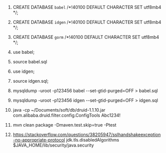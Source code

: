 
1. CREATE DATABASE `babel` /*!40100 DEFAULT CHARACTER SET utf8mb4 */;

2. CREATE DATABASE `idgen` /*!40100 DEFAULT CHARACTER SET utf8mb4 */;

3. CREATE DATABASE `gorm` /*!40100 DEFAULT CHARACTER SET utf8mb4 */;

4. use babel;

5. source babel.sql

6. use idgen;

7. source idgen.sql;

8. mysqldump -uroot -p123456 babel --set-gtid-purged=OFF > babel.sql

9. mysqldump -uroot -p123456 idgen --set-gtid-purged=OFF > idgen.sql

10. java -cp ~/Documents/soft/db/druid-1.1.10.jar com.alibaba.druid.filter.config.ConfigTools Abc1234!

11. mvn clean package -Dmaven.test.skip=true -Ptest

12. https://stackoverflow.com/questions/38205947/sslhandshakeexception-no-appropriate-protocol
jdk.tls.disabledAlgorithms
$JAVA_HOME/lib/security/java.security





